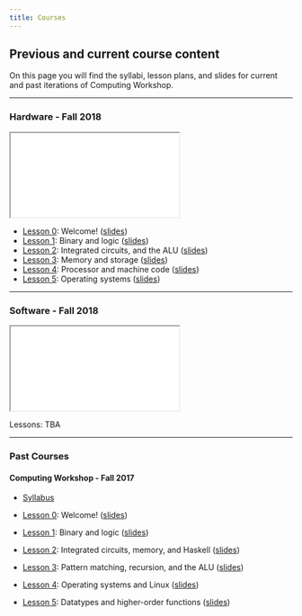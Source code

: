 ```yaml
---
title: Courses
---
```


## Previous and current course content

On this page you will find the syllabi, lesson plans, and slides for current
and past iterations of Computing Workshop.

___

### Hardware - Fall 2018

<iframe class="lp" src="/materials/F18/hw-syllabus/hw-syllabus.pdf"></iframe>

* [Lesson 0](/pdf/0-lp.pdf): Welcome! ([slides](/pdf/0-computing-workshop.pdf))
* [Lesson 1](/pdf/1-lp.pdf): Binary and logic ([slides](/pdf/1-presentation.pdf))
* [Lesson 2](/pdf/2-lp.pdf): Integrated circuits, and the ALU ([slides](/pdf/2-ICs-Memory-and-Haskell.pdf))
* [Lesson 3](/pdf/3-lp.pdf): Memory and storage ([slides](/pdf/3-Pattern-matching-recursion-ALU.pdf))
* [Lesson 4](/pdf/4-lp.pdf): Processor and machine code ([slides](/pdf/4-Operating-systems-and-Linux.pdf))
* [Lesson 5](/pdf/5-lp.pdf): Operating systems ([slides](/pdf/5-Datatypes-and-higher-order-functions.pdf))

---


### Software - Fall 2018

<iframe class="lp" src="/materials/F18/sw-syllabus/sw-syllabus.pdf"></iframe>

Lessons: TBA

---

### Past Courses

#### Computing Workshop - Fall 2017

* [Syllabus](/pdf/syllabus.pdf)

* [Lesson 0](/pdf/0-lp.pdf): Welcome! ([slides](/pdf/0-computing-workshop.pdf))
* [Lesson 1](/pdf/1-lp.pdf): Binary and logic ([slides](/pdf/1-presentation.pdf))
* [Lesson 2](/pdf/2-lp.pdf): Integrated circuits, memory, and Haskell ([slides](/pdf/2-ICs-Memory-and-Haskell.pdf))
* [Lesson 3](/pdf/3-lp.pdf): Pattern matching, recursion, and the ALU ([slides](/pdf/3-Pattern-matching-recursion-ALU.pdf))
* [Lesson 4](/pdf/4-lp.pdf): Operating systems and Linux ([slides](/pdf/4-Operating-systems-and-Linux.pdf))
* [Lesson 5](/pdf/5-lp.pdf): Datatypes and higher-order functions
  ([slides](/pdf/5-Datatypes-and-higher-order-functions.pdf))
